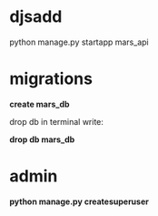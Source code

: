 # djsadd

python manage.py startapp mars_api

# migrations

**create mars_db**

drop db in terminal write:

**drop db mars_db**

# admin

**python manage.py createsuperuser**